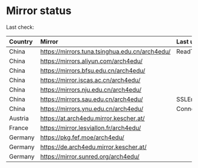 <script src="./time.js"></script>
# Mirror status
Last check: <script type="text/javascript">localize(1686514652.4439552);</script>

|Country|Mirror|Last update|
|:------|:-----|:----------|
|China|https://mirrors.tuna.tsinghua.edu.cn/arch4edu/|ReadTimeout|
|China|https://mirrors.aliyun.com/arch4edu/|<script type="text/javascript">localize(1686378672);</script>|
|China|https://mirrors.bfsu.edu.cn/arch4edu/|<script type="text/javascript">localize(1686465001);</script>|
|China|https://mirror.iscas.ac.cn/arch4edu/|<script type="text/javascript">localize(1686465001);</script>|
|China|https://mirrors.nju.edu.cn/arch4edu/|<script type="text/javascript">localize(1686421816);</script>|
|China|https://mirrors.sau.edu.cn/arch4edu/|SSLError|
|China|https://mirrors.ynu.edu.cn/arch4edu/|ConnectTimeout|
|Austria|https://at.arch4edu.mirror.kescher.at/|<script type="text/javascript">localize(1686465001);</script>|
|France|https://mirror.lesviallon.fr/arch4edu/|<script type="text/javascript">localize(1686465001);</script>|
|Germany|https://pkg.fef.moe/arch4edu/|<script type="text/javascript">localize(1686465001);</script>|
|Germany|https://de.arch4edu.mirror.kescher.at/|<script type="text/javascript">localize(1686465001);</script>|
|Germany|https://mirror.sunred.org/arch4edu/|<script type="text/javascript">localize(1686465001);</script>|

<script src="./tablefilter/tablefilter.js"></script>
<script src="./table.js"></script>